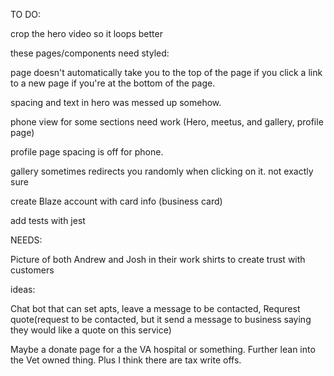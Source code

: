 TO DO: 

crop the hero video so it loops better

these pages/components need styled:

page doesn't automatically take you to the top of the page if you click a link to a new page if you're at the bottom of the page. 

spacing and text in hero was messed up somehow.



phone view for some sections need work (Hero, meetus, and gallery, profile page)

profile page spacing is off for phone.

gallery sometimes redirects you randomly when clicking on it. not exactly sure


create Blaze account with card info (business card) 

add tests with jest

NEEDS:

Picture of both Andrew and Josh in their work shirts to create trust with customers

ideas:

Chat bot that can set apts, leave a message to be contacted, Requrest quote(request to be contacted, but it send a message to business saying they would like a quote on this service) 

Maybe a donate page for a the VA hospital or something. Further lean into the Vet owned thing. Plus I think there are tax write offs.

